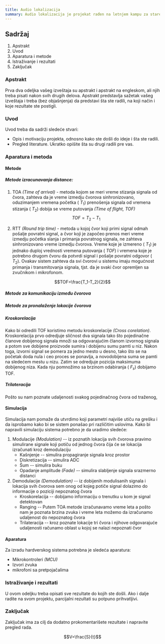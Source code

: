 ```yaml
---
title: Audio lokalizacija
summary: Audio lokalizacija je projekat rađen na letnjem kampu za stare polaznike 2022. godine od Lenke Vučković i Žarka Hajdera.
---
```

## Sadržaj

1. Apstrakt
2. Uvod
3. Aparatura i metode
4. Istraživanje i rezultati
5. Zaključak

### Apstrakt

Prva dva odeljka vašeg izveštaja su apstrakt i apstrakt na engleskom, ali njih treba pisati nakon svih drugih delova.
Apstrakt predstavlja sažetak vašeg izveštaja i treba (bez objašnjenja) da predstavi šta ste radili, na koji način i koje rezultate ste postigli.
<!---//ovo na kraju radimo --->
### Uvod
Uvod treba da sadrži sledeće stvari:
* Opis i motivaciju projekta, odnosno kako ste došli do ideje i šta ste radili.
* Pregled literature. Ukratko opišite šta su drugi radili pre vas.
<!---ovo isto kasnije--->

### Aparatura i metoda
#### Metode
##### Metode izracunavanja distance:

1.  TOA _(Time of arrival)_ - metoda kojom se meri vreme stizanja signala od čvora, zahteva da je vreme izmedju čvorova sinhronizovano, oduzimanjem vremena početka ( $T_1$) prenošenja signala od vremena stizanja ( $T_2$) dobija se vreme putovanja _(Time of flight, $TOF$)_ 
$$TOF= T_2-T_1$$
    

2. RTT _(Round trip time)_ - metoda u kojoj čvor koji primi signal odmah pošalje povratni signal, a čvor koji je započeo prenos meri vreme izmedju početka slanja i primanja povratnog signala, ne zahteva sinhronizovano vreme izmedju čvorova. 
Vreme koje je izmereno ( $T_1$) je jednako duploj vrednosti vremena putovanja ( $TOF$) i vremena koje je potrebno drugom čvoru da potvrdi signal i pošalje povratni odgovor ( $T_2$).
Ovakav sistem zahteva da svi čvorovi u sistemu imaju mogućnost primanja i transmitovanja signala, tjst. da je svaki čvor opremljen sa zvučnikom i mikrofonom. 

<!---T1 pocetak snimanja, -->
$$TOF=\frac{T_1-T_2}{2}$$

<!--- za rtt dodati neki grafik i objasnjenje za bip bip--->
##### Metode za komunikaciju između čvorova
<!--- medijumi po kojima mozemo da transferujemo podatke, kako mozemo da reusujemo sistem mikrofona i zvucnika ili bilo koji drugi dostupan na uredjaju za gotov hardver/esp--->
##### Metode za pronalaženje lokacije čvorova
<!---trilateracija, mozda da navedemo one koje ne koristimo-->

##### Kroskorelacija 

Kako bi odredili TOF koristimo metodu kroskorelacije  _(Cross corelation)_.
Kroskorelacija prvo odredjuje sličnost dva signala tako što pojedinačne članove dobijenog signala množi sa odgovarajućim članom izvornog signala a potom sve dobijene proizvode sumira i dobijenu sumu pamti u niz. 
Nakon toga, izvorni signal se pomera za jedno mesto u desno, tako što se na početak doda nula i ceo proces se ponavlja, a novodobijena suma se pamti na sledećem mestu u nizu. 
Zatim se odredjuje pozicija maksimuma dobijenog niza. Kada nju pomnožimo sa brzinom odabiranja ( $F_s$) dobijamo TOF.



##### Trilateracija 
Pošto su nam poznate udaljenosti svakog pojedinačnog čvora od traženog, 

#### Simulacija 
<!---ovde trenutno pise kako ide simulacija za TOA--->
Simulacija nam pomaže da utvrdimo koji parametri najviše utiču na grešku i da isprobamo kako bi se sistem ponašao pri različitim uslovima.
Kako bi napravili simulaciju sistema potrebno je da uradimo sledeće:
1.  Modulacije _(Modulation)_ -- iz poznatih lokacija svih čvorova pravimo simulirane signale koji potiču od jednog čvora čija će se lokacija izračunati kroz demodulaciju
    - Kašnjenje -- simulira propagiranje signala kroz prostor 
    - Diskretizacija -- simulira ADC 
    - Šum -- simulira buku
    - Opadanje amplitude _(Fade)_ -- simulira slabljenje signala srazmerno distanci
2.  Demodulacije _(Demodulation)_ -- iz dobijenih modulisanih signala i lokacija svih čvorova sem onog od kojeg potiče signal dolazimo do informacije o poziciji nepoznatog čvora
    - Kroskorelacija -- dobijamo informaciju o trenutku u kom je signal detektovan 
    - Ranging -- Putem TOA metode izračunavamo vreme leta a pošto nam je poznata brzina zvuka i vreme leta možemo da izračunamo udaljenost do nepoznatog čvora
    - Trilateracija -- kroz poznate lokacije tri čvora i njihove odgovarajuće udaljenosti računamo oblast u kojoj se nalazi nepoznati čvor


#### Aparatura
Za izradu hardverskog sistema potrebna je sledeća aparatura:
* Mikrokontroleri _(MCU)_ 
* Izvori zvuka
* mikrofoni sa pretpojačalima
<!--- 
za mcu o biranju kontrolera, potrebni parametri, sample rate, adc dma, rang ADC-a, atten, spiffs, memorija potrebna za cuvanje toga, zasto koristimo vise mikrokontrolera, nelinearnost ADC-a, greska adc-a, najbolje citava sekcija za ADC,itd itd ...

za izvore zvuka o opcijama, zvucnik vs piezo buzzer, 
aktivan vs pasivan piezo buzzer, rang na kojima proizvode najveci spl, rezonantna, zavisnost signala i mikrofona od ovoga

za mikrofone i pretpojacala prvo o mikrofonima, 
o 
pc - pc sistem isto raspisati, mozda premestiti mikrokontroleri u opcije za sisteme tjst nama treba samo izvor zvuka i mikrofon u teoriji a sad nesto treba to da snimi i pusti takodje

pretpojacala spojiti sa adc-om najbolje, seme, ono sto smo digitalizovali, itd, sve oko njih, potrebe za njima i njihove funkcije



takodje biranje signala, duzine, modulacije, frekvencija, sample rate itd itd isto u vezi sa ovim stvarima

za hardver oko esp-esp sistema takodje i napajanja, itd
filteri i uticaj suma, hardware vs software filtriranje

--->
<!---todo: softver (za pc-pc/ esp-esp)  --->


### Istraživanje i rezultati
<!---
parcijalne rezultate treba bolje izmeriti, labelirati i zapisati u 
---->
U ovom odeljku treba opisati sve rezultate do kojih ste došli. 
Ako i dalje radite na svom projektu, parcijalni rezultati su potpuno prihvatljivi.
### Zaključak
<!---
na kraju
--->
Zaključak ima za cilj da dodatno prokomentarišete rezultate i napravite pregled rada. 

$$V=\frac{S}{t}$$
